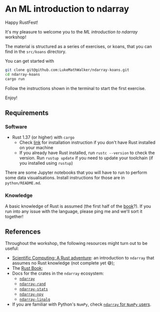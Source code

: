 # An ML introduction to ndarray 

Happy RustFest!

It's my pleasure to welcome you to the *ML introduction to ndarray* workshop!

The material is structured as a series of exercises, or koans, that you can find in the `src/koans` directory.

You can get started with
```bash
git clone git@github.com:LukeMathWalker/ndarray-koans.git
cd ndarray-koans
cargo run
```
Follow the instructions shown in the terminal to start the first exercise.

Enjoy!

## Requirements

### Software

* Rust 1.37 (or higher) with `cargo`
    * Check [link](https://www.rust-lang.org/tools/install) for installation instruction if you don't have Rust installed on your machine 
    * If you already have Rust installed, run `rustc --version` to check the version.
      Run `rustup update` if you need to update your toolchain (if you installed using `rustup`)
      
There are some Jupyter notebooks that you will have to run to perform some data visualisations. Install
instructions for those are in `python/README.md`.

### Knowledge

A basic knowledge of Rust is assumed (the first half of the [book](https://doc.rust-lang.org/book/)?).
If you run into any issue with the language, please ping me and we'll sort it together!

## References

Throughout the workshop, the following resources might turn out to be useful:

* [Scientific Computing: A Rust adventure](https://www.lpalmieri.com/posts/2019-02-23-scientific-computing-a-rust-adventure-part-0-vectors/): an
  introduction to `ndarray` that assumes no Rust knowledge (not complete yet 😅);
* The [Rust Book](https://doc.rust-lang.org/book/);
* Docs for the crates in the `ndarray` ecosystem:
    * [`ndarray`](https://docs.rs/ndarray/0.13.0/ndarray/)
    * [`ndarray-rand`](https://docs.rs/ndarray-rand/0.11.0/ndarray_rand/)
    * [`ndarray-stats`](https://docs.rs/ndarray-stats/0.3.0/ndarray/)
    * [`ndarray-npy`](https://docs.rs/ndarray-npy/0.5.0/ndarray_npy/)
    * [`ndarray-linalg`](https://docs.rs/ndarray-linalg/0.12.0/ndarray_linalg/)
* If you are familiar with Python's `NumPy`, check [`ndarray` for `NumPy` users](https://docs.rs/ndarray/0.13.0/ndarray/doc/ndarray_for_numpy_users/index.html).
    
    
